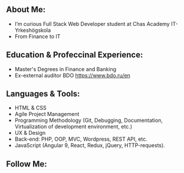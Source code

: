 ## About Me:
- I’m curious Full Stack Web Developer student at Chas Academy IT-Yrkeshögskola
- From Finance to IT


## Education & Profeccinal Experience:
- Master's Degrees in Finance and Banking
- Ex-external auditor BDO https://www.bdo.ru/en


## Languages & Tools:
- HTML & CSS
- Agile Project Management
- Programming Methodology (Git, Debugging, Documentation, Virtualization of development environment, etc.)
- UX & Design
- Back-end: PHP, OOP, MVC, Wordpress, REST API, etc.
- JavaScript (Angular 9, React, Redux, jQuery, HTTP-requests).


## Follow Me:






